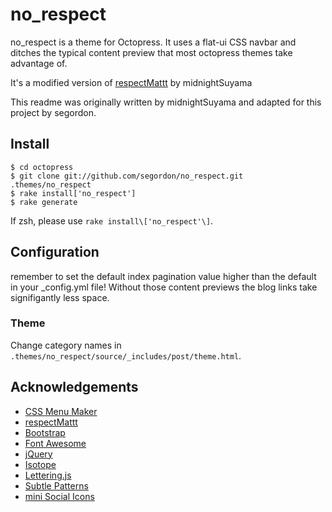 no_respect
============

no_respect is a theme for Octopress. It uses a flat-ui CSS navbar and ditches the typical content preview that most octopress themes take advantage of. 

It's a modified version of [respectMattt](https://github.com/midnightSuyama/respectMattt) by midnightSuyama

This readme was originally written by midnightSuyama and adapted for this project by segordon.

## Install

	$ cd octopress
	$ git clone git://github.com/segordon/no_respect.git .themes/no_respect
	$ rake install['no_respect']
	$ rake generate

If zsh, please use `rake install\['no_respect'\]`.

## Configuration

remember to set the default index pagination value higher than the default in your _config.yml file! Without those content previews the blog links take signifigantly less space.

### Theme

Change category names in `.themes/no_respect/source/_includes/post/theme.html`.

## Acknowledgements

* [CSS Menu Maker](http://cssmenumaker.com/)
* [respectMattt](https://github.com/midnightSuyama/respectMattt)
* [Bootstrap](http://getbootstrap.com)
* [Font Awesome](http://fortawesome.github.io/Font-Awesome/)
* [jQuery](http://jquery.com)
* [Isotope](http://isotope.metafizzy.co)
* [Lettering.js](http://letteringjs.com)
* [Subtle Patterns](http://subtlepatterns.com)
* [mini Social Icons](http://wolfrosch.com)
